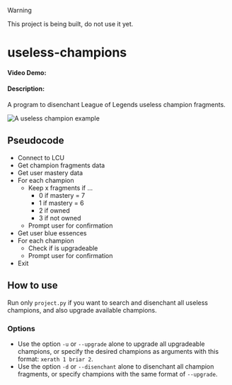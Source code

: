 > [!WARNING]
> This project is being built, do not use it yet.

# useless-champions
#### Video Demo:
#### Description:

A program to disenchant League of Legends useless champion fragments.

![A useless champion example](https://images.contentstack.io/v3/assets/blt187521ff0727be24/blt21051e981c6ebb3f/60ee1226730ed71c59413b01/sona-color-splash.jpg)

## Pseudocode

- Connect to LCU
- Get champion fragments data
- Get user mastery data
- For each champion
    - Keep x fragments if ...
        - 0 if mastery = 7
        - 1 if mastery = 6
        - 2 if owned
        - 3 if not owned
    - Prompt user for confirmation
- Get user blue essences
- For each champion
    - Check if is upgradeable
    - Prompt user for confirmation
- Exit

## How to use

Run only `project.py` if you want to search and disenchant all useless champions, and also upgrade available champions.

### Options

- Use the option `-u` or `--upgrade` alone to upgrade all upgradeable champions, or specify the desired champions as arguments with this format: `xerath 1 briar 2`.
- Use the option `-d` or `--disenchant` alone to disenchant all champion fragments, or specify champions with the same format of `--upgrade`.
